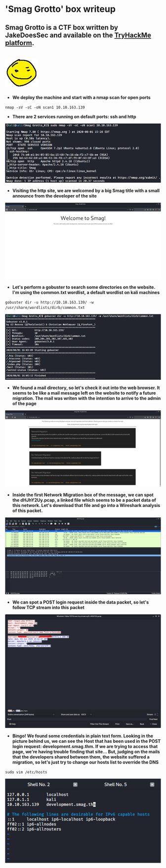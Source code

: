 # 'Smag Grotto' box writeup
## Smag Grotto is a CTF box written by JakeDoesSec and available on the [TryHackMe platform](https://tryhackme.com).
# ![bg](images/background.png?raw=true "Title")

+ **We deploy the machine and start with a nmap scan for open ports**

``nmap -sV -sC -oN scan1 10.10.163.139``

+ **There are 2 services running on default ports: ssh and http**

![1](images/nmap_scan_sg.jpg?raw=true "nmap_scan")

+ **Visiting the http site, we are welcomed by a big Smag title with a small announce from the developer of the site**

![2](images/site_sg.png?raw=true "Site")

+ **Let's perform a gobuster to search some directories on the website. I'm using the common.txt wordlist, a default wordlist on kali machines**

``gobuster dir -u http://10.10.163.139/ -w /usr/share/wordlists/dirb/common.txt``


![3](images/dirbuster.jpg?raw=true "gobuster")

+ **We found a mail directory, so let's check it out into the web browser. It seems to be like a mail message left on the website to notify a future migration. The mail was writen with the intention to arrive to the admin of the page**

![4](images/mail_page.png?raw=true "mail_page")

+ **Inside the first Network Migration box of the message, we can spot the dHJhY2Uy.pcap, a linked file which seems to be a packet data of this network. Let's download that file and go into a Wireshark analysis of this packet.**

![5](images/wiresh_packet.png?raw=true "wireshark_analysis")

+ **We can spot a POST login request inside the data packet, so let's follow TCP stream into this packet**

![6](images/tcp_stream.png?raw=true "tcp_stream")

+ **Bingo! We found some credentials in plain text form. Looking in the picture behind us, we can see the Host that has been used in the POST login request: development.smag.thm. If we are trying to access that page, we're having trouble finding that site... But, judging on the mails that the developers shared between them, the website suffered a migration, so let's just try to change our hosts list to override the DNS**

``sudo vim /etc/hosts``

![7](images/hosts.jpg?raw=true "hosts")


